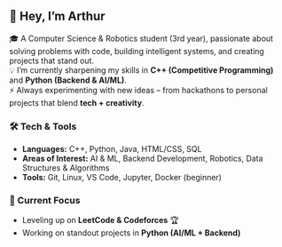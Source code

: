 ## 👋 Hey, I’m Arthur

🎓 A Computer Science & Robotics student (3rd year), passionate about solving problems with code, building intelligent systems, and creating projects that stand out.  
💡 I’m currently sharpening my skills in **C++ (Competitive Programming)** and **Python (Backend & AI/ML)**.  
⚡ Always experimenting with new ideas – from hackathons to personal projects that blend **tech + creativity**.  

### 🛠 Tech & Tools
- **Languages:** C++, Python, Java, HTML/CSS, SQL  
- **Areas of Interest:** AI & ML, Backend Development, Robotics, Data Structures & Algorithms  
- **Tools:** Git, Linux, VS Code, Jupyter, Docker (beginner)  

### 📌 Current Focus
- Leveling up on **LeetCode & Codeforces** 🏆  
- Working on standout projects in **Python (AI/ML + Backend)** 

<!-- Proudly created with GPRM ( https://gprm.itsvg.in ) -->
